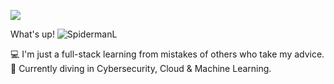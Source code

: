 

<!--
**Phantochi/Phantochi** is a ✨ _special_ ✨ repository because its `README.md` (this file) appears on your GitHub profile.

Here are some ideas to get you started:

💻 I'm developer
🚀 I'm a - and - at -
 I'm a Microsoft MVP
🔥 I'm community leader at -
📝 I'm currently graduating in CyberSecurity
✨ I try to help people who are studying programming on - and -
📫 How to reach me: my site, linkedIn and instagram
-->


![](https://media1.giphy.com/media/TOWeGr70V2R1K/giphy.gif)                         


What's up! ![SpidermanL](https://user-images.githubusercontent.com/60182775/126830033-ee234b31-3090-463e-a53c-06365192bce3.png)


💻 I'm just a full-stack learning from mistakes of others who take my advice.
🚀 Currently diving in Cybersecurity, Cloud & Machine Learning.
